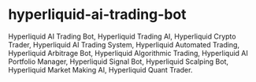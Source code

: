 # hyperliquid-ai-trading-bot
Hyperliquid AI Trading Bot, Hyperliquid Trading AI, Hyperliquid Crypto Trader, Hyperliquid AI Trading System, Hyperliquid Automated Trading, Hyperliquid Arbitrage Bot, Hyperliquid Algorithmic Trading, Hyperliquid AI Portfolio Manager, Hyperliquid Signal Bot, Hyperliquid Scalping Bot, Hyperliquid Market Making AI, Hyperliquid Quant Trader.
